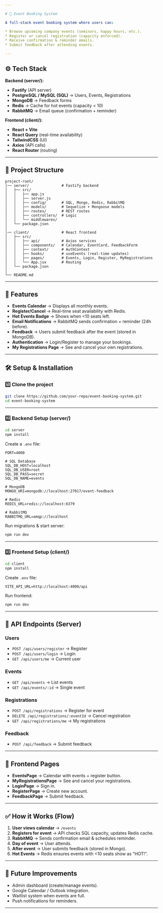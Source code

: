 ```yaml
---

# 📌 Event Booking System

A full-stack event booking system where users can:

* Browse upcoming company events (seminars, happy hours, etc.).
* Register or cancel registration (capacity enforced).
* Receive confirmation & reminder emails.
* Submit feedback after attending events.

---
```


## ⚙️ Tech Stack

**Backend (server/):**

* **Fastify** (API server)
* **PostgreSQL / MySQL (SQL)** → Users, Events, Registrations
* **MongoDB** → Feedback forms
* **Redis** → Cache for hot events (capacity < 10)
* **RabbitMQ** → Email queue (confirmation + reminder)

**Frontend (client/):**

* **React + Vite**
* **React Query** (real-time availability)
* **TailwindCSS** (UI)
* **Axios** (API calls)
* **React Router** (routing)

---

## 📂 Project Structure

```
project-root/
│── server/               # Fastify backend
│   ├── src/
│   │   ├── app.js
│   │   ├── server.js
│   │   ├── config/       # SQL, Mongo, Redis, RabbitMQ
│   │   ├── models/       # Sequelize + Mongoose models
│   │   ├── routes/       # REST routes
│   │   ├── controllers/  # Logic
│   │   └── middlewares/
│   └── package.json
│
│── client/               # React frontend
│   ├── src/
│   │   ├── api/          # Axios services
│   │   ├── components/   # Calendar, EventCard, FeedbackForm
│   │   ├── context/      # AuthContext
│   │   ├── hooks/        # useEvents (real-time updates)
│   │   ├── pages/        # Events, Login, Register, MyRegistrations
│   │   └── App.jsx       # Routing
│   └── package.json
│
└── README.md
```

---

## 🚀 Features

* **Events Calendar** → Displays all monthly events.
* **Register/Cancel** → Real-time seat availability with Redis.
* **Hot Events Badge** → Shows when <10 seats left.
* **Email Notifications** → RabbitMQ sends confirmation + reminder (24h before).
* **Feedback** → Users submit feedback after the event (stored in MongoDB).
* **Authentication** → Login/Register to manage your bookings.
* **My Registrations Page** → See and cancel your own registrations.

---

## 🛠️ Setup & Installation

### 1️⃣ Clone the project

```bash
git clone https://github.com/your-repo/event-booking-system.git
cd event-booking-system
```

---

### 2️⃣ Backend Setup (server/)

```bash
cd server
npm install
```

Create a `.env` file:

```env
PORT=4000

# SQL Database
SQL_DB_HOST=localhost
SQL_DB_USER=root
SQL_DB_PASS=secret
SQL_DB_NAME=events

# MongoDB
MONGO_URI=mongodb://localhost:27017/event-feedback

# Redis
REDIS_URL=redis://localhost:6379

# RabbitMQ
RABBITMQ_URL=amqp://localhost
```

Run migrations & start server:

```bash
npm run dev
```

---

### 3️⃣ Frontend Setup (client/)

```bash
cd client
npm install
```

Create `.env` file:

```env
VITE_API_URL=http://localhost:4000/api
```

Run frontend:

```bash
npm run dev
```

---

## 🔗 API Endpoints (Server)

### Users

* `POST /api/users/register` → Register
* `POST /api/users/login` → Login
* `GET /api/users/me` → Current user

### Events

* `GET /api/events` → List events
* `GET /api/events/:id` → Single event

### Registrations

* `POST /api/registrations` → Register for event
* `DELETE /api/registrations/:eventId` → Cancel registration
* `GET /api/registrations/me` → My registrations

### Feedback

* `POST /api/feedback` → Submit feedback

---

## 📸 Frontend Pages

* **EventsPage** → Calendar with events + register button.
* **MyRegistrationsPage** → See and cancel your registrations.
* **LoginPage** → Sign in.
* **RegisterPage** → Create new account.
* **FeedbackPage** → Submit feedback.

---

## ✅ How it Works (Flow)

1. **User views calendar** → `/events`
2. **Registers for event** → API checks SQL capacity, updates Redis cache.
3. **RabbitMQ** → Sends confirmation email & schedules reminder.
4. **Day of event** → User attends.
5. **After event** → User submits feedback (stored in Mongo).
6. **Hot Events** → Redis ensures events with <10 seats show as "HOT!".

---

## 🔮 Future Improvements

* Admin dashboard (create/manage events).
* Google Calendar / Outlook integration.
* Waitlist system when events are full.
* Push notifications for reminders.

---

